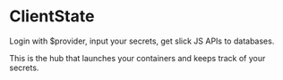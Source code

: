 ClientState
===========

Login with $provider, input your secrets, get slick JS APIs to databases.

This is the hub that launches your containers and keeps track of your secrets.
